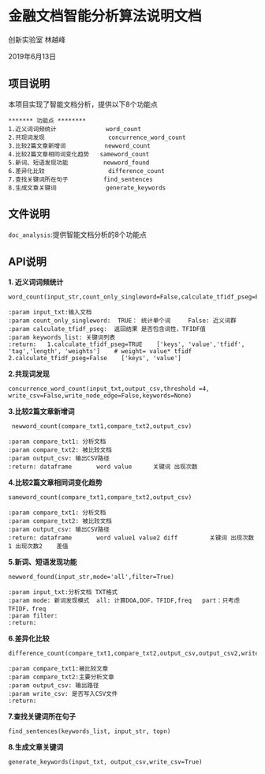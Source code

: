 # 金融文档智能分析算法说明文档

创新实验室	林越峰

2019年6月13日

## 项目说明

本项目实现了智能文档分析，提供以下8个功能点

```
******* 功能点 ********
1.近义词词频统计              word_count
2.共现词发现                  concurrence_word_count
3.比较2篇文章新增词           newword_count
4.比较2篇文章相同词变化趋势   sameword_count
5.新词、短语发现功能          newword_found
6.差异化比较                  difference_count
7.查找关键词所在句子          find_sentences
8.生成文章关键词              generate_keywords
```

## 文件说明

`doc_analysis`:提供智能文档分析的8个功能点

## API说明

**1. 近义词词频统计**

```
word_count(input_str,count_only_singleword=False,calculate_tfidf_pseg=False,keywords_list=None)
```

```
:param input_txt:输入文档
:param count_only_singleword:  TRUE： 统计单个词     False: 近义词群
:param calculate_tfidf_pseg:  返回结果 是否包含词性，TFIDF值
:param keywords_list: 关键词列表
:return:   1.calculate_tfidf_pseg=TRUE    ['keys', 'value','tfidf', 'tag','length', 'weights']    # weight= value* tfidf
2.calculate_tfidf_pseg=False    ['keys', 'value']
```



**2.共现词发现**  

```
concurrence_word_count(input_txt,output_csv,threshold =4, write_csv=False,write_node_edge=False,keywords=None)
```



**3.比较2篇文章新增词**

```
 newword_count(compare_txt1,compare_txt2,output_csv)
```

```
:param compare_txt1: 分析文档
:param compare_txt2: 被比较文档
:param output_csv: 输出CSV路径
:return: dataframe       word value      关键词 出现次数
```



**4.比较2篇文章相同词变化趋势**   

```
sameword_count(compare_txt1,compare_txt2,output_csv)
```

```
:param compare_txt1: 分析文档
:param compare_txt2: 被比较文档
:param output_csv: 输出CSV路径
:return: dataframe       word value1 value2 diff         关键词 出现次数1 出现次数2    差值
```



**5.新词、短语发现功能**          

```
newword_found(input_str,mode='all',filter=True)
```

```
:param input_txt:分析文档 TXT格式
:param mode: 新词发现模式  all: 计算DOA,DOF，TFIDF,freq   part：只考虑TFIDF，freq
:param filter:
:return:
```



**6.差异化比较**                  

```
difference_count(compare_txt1,compare_txt2,output_csv,output_csv2,write_csv=False,count_concurrence_diff=False)
```

```
:param compare_txt1:被比较文章
:param compare_txt2:主要分析文章
:param output_csv: 输出路径
:param write_csv: 是否写入CSV文件
:return:
```



**7.查找关键词所在句子**          

```
find_sentences(keywords_list, input_str, topn)
```



**8.生成文章关键词**              

```
generate_keywords(input_txt, output_csv,write_csv=True)
```

